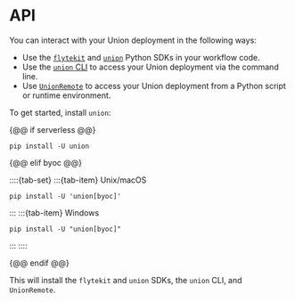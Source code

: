 # API

You can interact with your Union deployment in the following ways:

* Use the [`flytekit`](https://docs.flyte.org/en/latest/api/flytekit/docs_index.html) and [`union`](./sdk/index) Python SDKs in your workflow code.
* Use the [`union` CLI](./union-cli) to access your Union deployment via the command line.
* Use [`UnionRemote`](./union-remote/index) to access your Union deployment from a Python script or runtime environment.

To get started, install `union`:

{@@ if serverless @@}

```
pip install -U union
```

{@@ elif byoc @@}

::::{tab-set}
:::{tab-item} Unix/macOS
```{code-block} shell
pip install -U 'union[byoc]'
```
:::
:::{tab-item} Windows
```{code-block} shell
pip install -U "union[byoc]"
```
:::
::::

{@@ endif @@}

This will install the `flytekit` and `union` SDKs, the `union` CLI, and `UnionRemote`.
